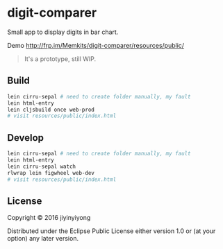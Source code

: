 
# digit-comparer

Small app to display digits in bar chart.

Demo http://frp.im/Memkits/digit-comparer/resources/public/

> It's a prototype, still WIP.

## Build

```bash
lein cirru-sepal # need to create folder manually, my fault
lein html-entry
lein cljsbuild once web-prod
# visit resources/public/index.html
```

## Develop

```bash
lein cirru-sepal # need to create folder manually, my fault
lein html-entry
lein cirru-sepal watch
rlwrap lein figwheel web-dev
# visit resources/public/index.html
```

## License

Copyright © 2016 jiyinyiyong

Distributed under the Eclipse Public License either version 1.0 or (at
your option) any later version.
